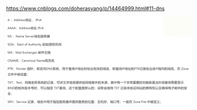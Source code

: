https://www.cnblogs.com/doherasyang/p/14464999.html#11-dns

![image-20240928210058642](./9.25-10.9周报素材.assets/image-20240928210058642.png)
